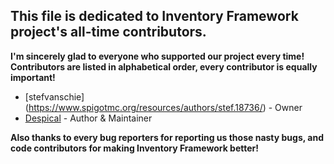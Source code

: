 ## This file is dedicated to **Inventory Framework** project's all-time contributors.

**I'm sincerely glad to everyone who supported our project every time!**
**Contributors are listed in alphabetical order, every contributor is equally important!**

* [stefvanschie] (https://www.spigotmc.org/resources/authors/stef.18736/) - Owner
* [Despical](https://www.spigotmc.org/members/despical.615094/) - Author & Maintainer

**Also thanks to every bug reporters for reporting us those nasty bugs, and code contributors for making Inventory Framework better!**